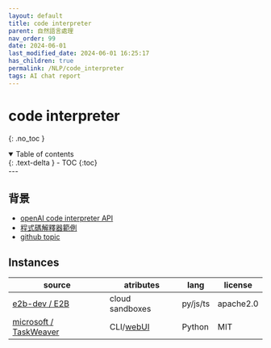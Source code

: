```yaml
---
layout: default
title: code interpreter
parent: 自然語言處理
nav_order: 99
date: 2024-06-01
last_modified_date: 2024-06-01 16:25:17
has_children: true
permalink: /NLP/code_interpreter
tags: AI chat report
---
```


# code interpreter
{: .no_toc }

<details open markdown="block">
  <summary>
    Table of contents
  </summary>
  {: .text-delta }
- TOC
{:toc}
</details>
---

## 背景

- [openAI code interpreter API](../openAI/CI_official.md)
- [程式碼解釋器範例](../openAI/CI_eg.md)
- [github topic](https://github.com/topics/code-interpreter)

## Instances

|source|atributes|lang|license
|-|-|-|-|
[e2b-dev / E2B](https://github.com/e2b-dev/E2B)|cloud sandboxes|py/js/ts|apache2.0
[microsoft / TaskWeaver]()|CLI/[webUI](https://microsoft.github.io/TaskWeaver/docs/usage/webui/)|Python| MIT
